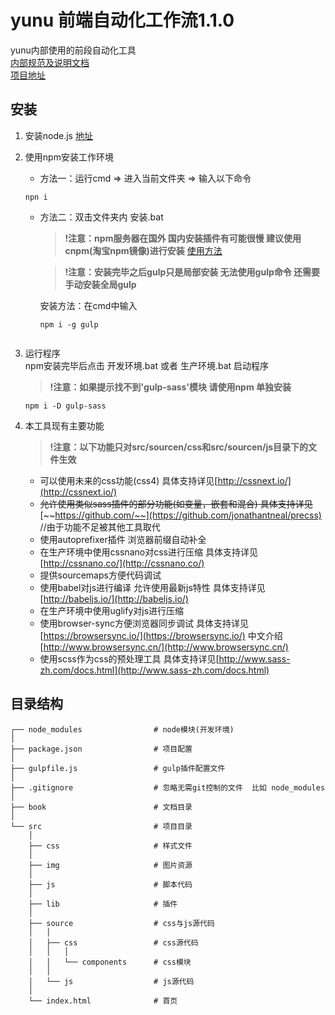 # yunu 前端自动化工作流1.1.0

yunu内部使用的前段自动化工具  
[内部规范及说明文档](https://mkzxcvbnm.gitbooks.io/yunu/content/)  
[项目地址](https://github.com/mkzxcvbnm/yunu)

## 安装

1. 安装node.js  [地址](https://nodejs.org/en/)
2. 使用npm安装工作环境
   * 方法一：运行cmd =&gt; 进入当前文件夹 =&gt; 输入以下命令 
   ```
   npn i 
   ```
   * 方法二：双击文件夹内 安装.bat  
     >**!注意：npm服务器在国外 国内安装插件有可能很慢 建议使用cnpm\(淘宝npm镜像\)进行安装** [使用方法](https://cnpmjs.org/)  
     
     >**!注意：安装完毕之后gulp只是局部安装 无法使用gulp命令 还需要手动安装全局gulp**  
     
     安装方法：在cmd中输入 
     ```
     npm i -g gulp
 
     ```
3. 运行程序  
    npm安装完毕后点击 开发环境.bat 或者 生产环境.bat 启动程序  
    >**!注意：如果提示找不到'gulp-sass'模块 请使用npm 单独安装**
    
    ```
    npm i -D gulp-sass
    ```
4. 本工具现有主要功能  
    >**!注意：以下功能只对src/sourcen/css和src/sourcen/js目录下的文件生效**
    
   * 可以使用未来的css功能\(css4\) 具体支持详见[http://cssnext.io/](http://cssnext.io/)
   * ~~允许使用类似sass插件的部分功能\(如变量，嵌套和混合\) 具体支持详见~~[~~https://github.com/~~](https://github.com/jonathantneal/precss)  //由于功能不足被其他工具取代
   * 使用autoprefixer插件 浏览器前缀自动补全
   * 在生产环境中使用cssnano对css进行压缩  具体支持详见[http://cssnano.co/](http://cssnano.co/)
   * 提供sourcemaps方便代码调试
   * 使用babel对js进行编译 允许使用最新js特性  具体支持详见[http://babeljs.io/](http://babeljs.io/)
   * 在生产环境中使用uglify对js进行压缩
   * 使用browser-sync方便浏览器同步调试 具体支持详见[https://browsersync.io/](https://browsersync.io/) 中文介绍[http://www.browsersync.cn/](http://www.browsersync.cn/)
   * 使用scss作为css的预处理工具 具体支持详见[http://www.sass-zh.com/docs.html](http://www.sass-zh.com/docs.html)

## 目录结构

```
┌── node_modules                # node模块(开发环境)
│
├── package.json                # 项目配置
│
├── gulpfile.js                 # gulp插件配置文件
│
├── .gitignore                  # 忽略无需git控制的文件  比如 node_modules
│
├── book                        # 文档目录
│
└── src                         # 项目目录
    │
    ├── css                     # 样式文件
    │
    ├── img                     # 图片资源
    │
    ├── js                      # 脚本代码
    │
    ├── lib                     # 插件
    │
    ├── source                  # css与js源代码
    │   │
    │   ├── css                 # css源代码
    │   │   │
    │   │   └── components      # css模块
    │   │
    │   └── js                  # js源代码
    │
    └── index.html              # 首页
```




